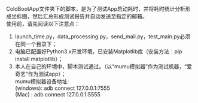 ColdBootApp文件夹下的脚本，是为了测试App启动耗时，并将耗时统计分析形成坐标图，然后汇总形成测试报告并自动发送至指定的邮箱。  
使用前，请先阅读以下注意点：  
1. launch_time.py，data_processing.py，send_mail.py，test_main.py必须在同一个目录下；  
2. 电脑已配置好Python3.x开发环境，已安装Matplotlib库（安装方法：pip install matplotlib）；  
3. 本人在自己的环境中，脚本测试通过。（以“mumu模拟器”作为测试机器，“爱奇艺”作为测试app）；  
mumu模拟器设备地址:  
(windows): adb connect 127.0.0.1:7555  
(Mac)    : adb connect 127.0.0.1:5555  
